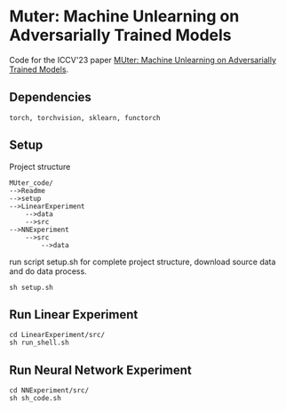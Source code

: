 # Muter: Machine Unlearning on Adversarially Trained Models

Code for the ICCV'23 paper [MUter: Machine Unlearning on Adversarially Trained Models](https://openaccess.thecvf.com/content/ICCV2023/html/Liu_MUter_Machine_Unlearning_on_Adversarially_Trained_Models_ICCV_2023_paper.html).

## Dependencies

    torch, torchvision, sklearn, functorch

## Setup
Project structure

    MUter_code/
    -->Readme
    -->setup
    -->LinearExperiment
        -->data
        -->src
    -->NNExperiment
        -->src
            -->data

run script setup.sh for complete project structure, download source data and do data process.
    
    sh setup.sh

## Run Linear Experiment

    cd LinearExperiment/src/
    sh run_shell.sh


## Run Neural Network Experiment

    cd NNExperiment/src/
    sh sh_code.sh

